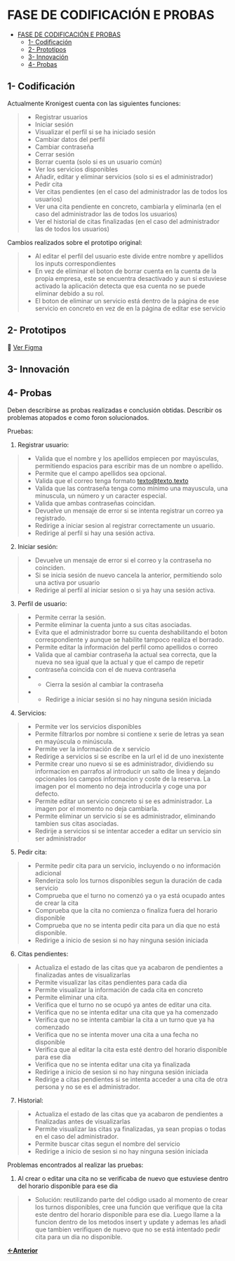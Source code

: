 # FASE DE CODIFICACIÓN E PROBAS

- [FASE DE CODIFICACIÓN E PROBAS](#fase-de-codificación-e-probas)
  - [1- Codificación](#1--codificación)
  - [2- Prototipos](#2--prototipos)
  - [3- Innovación](#3--innovación)
  - [4- Probas](#4--probas)

## 1- Codificación

Actualmente Kronigest cuenta con las siguientes funciones:
> - Registrar usuarios
> - Iniciar sesión
> - Visualizar el perfil si se ha iniciado sesión
> - Cambiar datos del perfil
> - Cambiar contraseña
> - Cerrar sesión
> - Borrar cuenta (solo si es un usuario común)
> - Ver los servicios disponibles
> - Añadir, editar y eliminar servicios (solo si es el administrador)
> - Pedir cita
> - Ver citas pendientes (en el caso del administrador las de todos los usuarios)
> - Ver una cita pendiente en concreto, cambiarla y eliminarla (en el caso del administrador las de todos los usuarios)
> - Ver el historial de citas finalizadas (en el caso del administrador las de todos los usuarios)

Cambios realizados sobre el prototipo original:
> - Al editar el perfil del usuario este divide entre nombre y apellidos los inputs correspondientes
> - En vez de eliminar el boton de borrar cuenta en la cuenta de la propia empresa, este se encuentra desactivado y aun si estuviese activado la aplicación detecta que esa cuenta no se puede eliminar debido a su rol.
> - El boton de eliminar un servicio está dentro de la página de ese servicio en concreto en vez de en la página de editar ese servicio

## 2- Prototipos

🔗 [Ver Figma](https://www.figma.com/design/kikFpU4xkhWabWEbbvvzY4/ProyectoDAW?node-id=2-2&t=e9g2RXawkTYaEqbH-1)

## 3- Innovación

## 4- Probas

Deben describirse as probas realizadas e conclusión obtidas. Describir os problemas atopados e como foron solucionados.

Pruebas:

1. Registrar usuario: 
> - Valida que el nombre y los apellidos empiecen por mayúsculas, permitiendo espacios para escribir mas de un nombre o apellido. 
> - Permite que el campo apellidos sea opcional.
> - Valida que el correo tenga formato texto@texto.texto
> - Valida que las contraseña tenga como mínimo una mayuscula, una minuscula, un número y un caracter especial.
> - Valida que ambas contraseñas coincidan.
> - Devuelve un mensaje de error si se intenta registrar un correo ya registrado.
> - Redirige a iniciar sesion al registrar correctamente un usuario.
> - Redirige al perfil si hay una sesión activa.

2. Iniciar sesión:
> - Devuelve un mensaje de error si el correo y la contraseña no coinciden.
> - Si se inicia sesión de nuevo cancela la anterior, permitiendo solo una activa por usuario
> - Redirige al perfil al iniciar sesion o si ya hay una sesión activa.

3. Perfil de usuario:
> - Permite cerrar la sesión.
> - Permite eliminar la cuenta junto a sus citas asociadas.
> - Evita que el administrador borre su cuenta deshabilitando el boton correspondiente y aunque se habilite tampoco realiza el borrado.
> - Permite editar la información del perfil como apellidos o correo
> - Valida que al cambiar contraseña la actual sea correcta, que la nueva no sea igual que la actual y que el campo de repetir contraseña coincida con el de nueva contraseña
> - - Cierra la sesión al cambiar la contraseña
> - - Redirige a iniciar sesión si no hay ninguna sesión iniciada

4. Servicios:
> - Permite ver los servicios disponibles
> - Permite filtrarlos por nombre si contiene x serie de letras ya sean en mayúscula o minúscula.
> - Permite ver la información de x servicio
> - Redirige a servicios si se escribe en la url el id de uno inexistente
> - Permite crear uno nuevo si se es administrador, dividiendo su informacion en parrafos al introducir un salto de linea y dejando opcionales los campos informacion y coste de la reserva. La imagen por el momento no deja introducirla y coge una por defecto.
> - Permite editar un servicio concreto si se es administrador. La imagen por el momento no deja cambiarla.
> - Permite eliminar un servicio si se es administrador, eliminando tambien sus citas asociadas.
> - Redirije a servicios si se intentar acceder a editar un servicio sin ser administrador

5. Pedir cita:
> - Permite pedir cita para un servicio, incluyendo o no información adicional
> - Renderiza solo los turnos disponibles segun la duración de cada servicio
> - Comprueba que el turno no comenzó ya o ya está ocupado antes de crear la cita
> - Comprueba que la cita no comienza o finaliza fuera del horario disponible
> - Comprueba que no se intenta pedir cita para un dia que no está disponible.
> - Redirige a inicio de sesion si no hay ninguna sesión iniciada

6. Citas pendientes:
> - Actualiza el estado de las citas que ya acabaron de pendientes a finalizadas antes de visualizarlas
> - Permite visualizar las citas pendientes para cada dia
> - Permite visualizar la información de cada cita en concreto
> - Permite eliminar una cita.
> - Verifica que el turno no se ocupó ya antes de editar una cita.
> - Verifica que no se intenta editar una cita que ya ha comenzado
> - Verifica que no se intenta cambiar la cita a un turno que ya ha comenzado
> - Verifica que no se intenta mover una cita a una fecha no disponible
> - Verifica que al editar la cita esta esté dentro del horario disponible para ese dia
> - Verifica que no se intenta editar una cita ya finalizada
> - Redirige a inicio de sesion si no hay ninguna sesión iniciada
> - Redirige a citas pendientes si se intenta acceder a una cita de otra persona y no se es el administrador.

7. Historial:
> - Actualiza el estado de las citas que ya acabaron de pendientes a finalizadas antes de visualizarlas
> - Permite visualizar las citas ya finalizadas, ya sean propias o todas en el caso del administrador.
> - Permite buscar citas segun el nombre del servicio
> - Redirige a inicio de sesion si no hay ninguna sesión iniciada

Problemas encontrados al realizar las pruebas:

1. Al crear o editar una cita no se verificaba de nuevo que estuviese dentro del horario disponible para ese dia
> - Solución: reutilizando parte del código usado al momento de crear los turnos disponibles, cree una función que verifique que la cita este dentro del horario disponible para ese dia. Luego llame a la funcion dentro de los metodos insert y update y ademas les añadi que tambien verifiquen de nuevo que no se está intentado pedir cita para un dia no disponible.

[**<-Anterior**](../../README.md)
